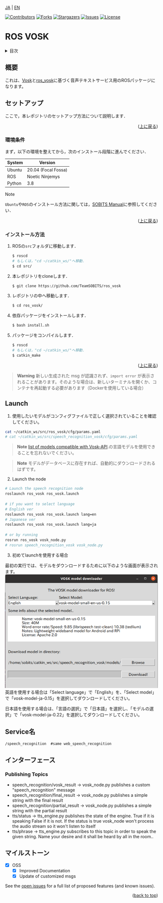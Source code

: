 <a name="readme-top"></a>

[JA](README.md) | [EN](README.en.md)

[![Contributors][contributors-shield]][contributors-url]
[![Forks][forks-shield]][forks-url]
[![Stargazers][stars-shield]][stars-url]
[![Issues][issues-shield]][issues-url]
[![License][license-shield]][license-url]

ROS VOSK
======================
<!--  TABLE OF CONTENTS -->
<details>
  <summary>目次</summary>
  <ol>
    <li>
      <a href="#introduction">概要</a>
    </li>
    <li>
      <a href="#環境構築">環境構築</a>
      <ul>
        <li><a href="#環境条件">環境条件</a></li>
        <li><a href="#installation">インストール方法</a></li>
      </ul>
    </li>
    <li>
    <a href="#launch">Launch</a>
    </li>
    <li>
    <a href="#Service Name">Service名</a>
    </li>
    <li><a href="#milestone">マイルストーン</a></li>
    <li><a href="#Main Authors">Main Authors</a></li>
    <!-- <li><a href="#contributing">Contributing</a></li> -->
    <!-- <li><a href="#license">License</a></li> -->

  </ol>
</details>


## 概要
これは、[Vosk](https://github.com/alphacep/vosk-api)と[ros_vosk](https://github.com/alphacep/ros-vosk)に基づく音声テキストサービス用のROSパッケージになります。

<!-- セットアップ -->
## セットアップ

ここで，本レポジトリのセットアップ方法について説明します．

<p align="right">(<a href="#readme-top">上に戻る</a>)</p>


### 環境条件

まず，以下の環境を整えてから，次のインストール段階に進んでください．

| System  | Version |
| ------------- | ------------- |
| Ubuntu | 20.04 (Focal Fossa) |
| ROS | Noetic Ninjemys |
| Python | 3.8 |

> [!NOTE]
> `Ubuntu`や`ROS`のインストール方法に関しては，[SOBITS Manual](https://github.com/TeamSOBITS/sobits_manual#%E9%96%8B%E7%99%BA%E7%92%B0%E5%A2%83%E3%81%AB%E3%81%A4%E3%81%84%E3%81%A6)に参照してください．

<p align="right">(<a href="#readme-top">上に戻る</a>)</p>


### インストール方法

1. ROSの`src`フォルダに移動します．
   ```sh
   $ roscd
   # もしくは，"cd ~/catkin_ws/"へ移動．
   $ cd src/
   ```
2. 本レポジトリをcloneします．
   ```sh
   $ git clone https://github.com/TeamSOBITS/ros_vosk
   ```
3. レポジトリの中へ移動します．
   ```sh
   $ cd ros_vosk/
   ```
4. 依存パッケージをインストールします．
   ```sh
   $ bash install.sh
   ```
5. パッケージをコンパイルします．
   ```sh
   $ roscd
   # もしくは，"cd ~/catkin_ws/"へ移動．
   $ catkin_make
   ```

<p align="right">(<a href="#readme-top">上に戻る</a>)</p>



> **Warning**
> 新しい生成された msg が認識されず、`import error` が表示されることがあります。そのような場合は、新しいターミナルを開くか、コンテナを再起動する必要があります（Dockerを使用している場合）


## Launch

1. 使用したいモデルがコンフィグファイルで正しく選択されていることを確認してください。
```bash
cat ~/catkin_ws/src/ros_vosk/cfg/params.yaml
# cat ~/catkin_ws/src/speech_recognition_vosk/cfg/params.yaml
```

> **Note**
> [list of models compatible with Vosk-API](https://alphacephei.com/vosk/models).の言語モデルを使用できることを忘れないでください。

> **Note**
> モデルがデータベースに存在すれば、自動的にダウンロードされるはずです。

2. Launch the node

```bash
# Launch the speech recognition node
roslaunch ros_vosk ros_vosk.launch

# if you want to select language
# English ver
roslaunch ros_vosk ros_vosk.launch lang=en
# Japanese ver
roslaunch ros_vosk ros_vosk.launch lang=ja

# or by running
rosrun ros_vosk vosk_node.py
# rosrun speech_recognition_vosk vosk_node.py
```
3. 初めてlaunchを使用する場合

最初の実行では、モデルをダウンロードするために以下のような画面が表示されます。
![img1](img/image.png)  
英語を使用する場合は「Select language」で「English」を、「Select model」で「vosk-model-ja-0.15」を選択してダウンロードしてください。

日本語を使用する場合は、「言語の選択」で「日本語」を選択し、「モデルの選択」で「vosk-model-ja-0.22」を選択してダウンロードしてください。

## Service名
```
/speech_recognition  #same web_speech_recognition
```


## インターフェース

### Publishing Topics
- speech_recognition/vosk_result    -> vosk_node.py publishes a custom "speech_recognition" message
- speech_recognition/final_result   -> vosk_node.py publishes a simple string with the final result
- speech_recognition/partial_result -> vosk_node.py publishes a simple string with the partial result
- tts/status -> tts_engine.py publishes the state of the engine. True if it is speaking False if it is not. If the status is true vosk_node won't process the audio stream so it won't listen to itself 
- tts/phrase -> tts_engine.py subscribes to this topic in order to speak the given string. Name your desire and it shall be heard by all in the room..


<!-- MILESTONE -->
## マイルストーン

- [x] OSS
    - [x] Improved Documentation
    - [x] Update of customized msgs

See the [open issues][license-url] for a full list of proposed features (and known issues).

<p align="right">(<a href="#readme-top">back to top</a>)</p>


<!-- MARKDOWN LINKS & IMAGES -->
<!-- https://www.markdownguide.org/basic-syntax/#reference-style-links -->
[contributors-shield]: https://img.shields.io/github/contributors/TeamSOBITS/sobits_msgs.svg?style=for-the-badge
[contributors-url]: https://github.com/TeamSOBITS/sobits_msgs/graphs/contributors
[forks-shield]: https://img.shields.io/github/forks/TeamSOBITS/sobits_msgs.svg?style=for-the-badge
[forks-url]: https://github.com/TeamSOBITS/sobits_msgs/network/members
[stars-shield]: https://img.shields.io/github/stars/TeamSOBITS/sobits_msgs.svg?style=for-the-badge
[stars-url]: https://github.com/TeamSOBITS/sobits_msgs/stargazers
[issues-shield]: https://img.shields.io/github/issues/TeamSOBITS/sobits_msgs.svg?style=for-the-badge
[issues-url]: https://github.com/TeamSOBITS/sobits_msgs/issues
[license-shield]: https://img.shields.io/github/license/TeamSOBITS/sobits_msgs.svg?style=for-the-badge
[license-url]: LICENSE